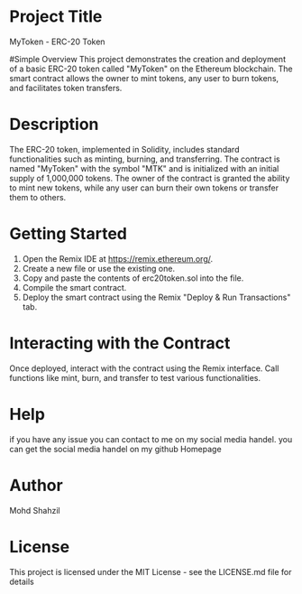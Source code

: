 # Project Title
MyToken - ERC-20 Token

#Simple Overview
This project demonstrates the creation and deployment of a basic ERC-20 token called "MyToken" on the Ethereum blockchain. The smart contract allows the owner to mint tokens, any user to burn tokens, and facilitates token transfers.

# Description
The ERC-20 token, implemented in Solidity, includes standard functionalities such as minting, burning, and transferring. The contract is named "MyToken" with the symbol "MTK" and is initialized with an initial supply of 1,000,000 tokens. The owner of the contract is granted the ability to mint new tokens, while any user can burn their own tokens or transfer them to others.

# Getting Started

1. Open the Remix IDE at https://remix.ethereum.org/.
2. Create a new file or use the existing one.
3. Copy and paste the contents of erc20token.sol into the file.
4. Compile the smart contract.
5. Deploy the smart contract using the Remix "Deploy & Run Transactions" tab.


# Interacting with the Contract
Once deployed, interact with the contract using the Remix interface.
Call functions like mint, burn, and transfer to test various functionalities.

# Help
if you have any issue you can contact to me on my social media handel. you can get the social media handel on my github Homepage

# Author 
Mohd Shahzil

# License 

This project is licensed under the MIT License - see the LICENSE.md file for details
